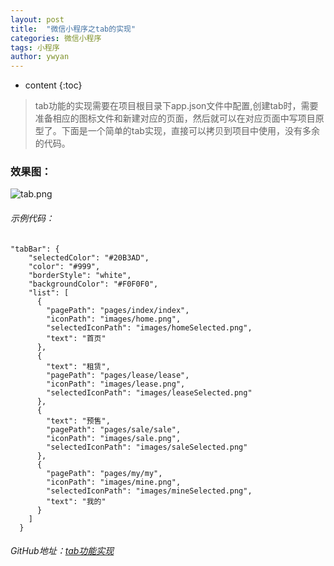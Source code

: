 ```yaml
---
layout: post
title:  "微信小程序之tab的实现"
categories: 微信小程序
tags: 小程序
author: ywyan
---
```


* content
{:toc}

>tab功能的实现需要在项目根目录下app.json文件中配置,创建tab时，需要准备相应的图标文件和新建对应的页面，然后就可以在对应页面中写项目原型了。下面是一个简单的tab实现，直接可以拷贝到项目中使用，没有多余的代码。

### 效果图：
![tab.png](http://upload-images.jianshu.io/upload_images/4041074-9f9eef38688730f4.png?imageMogr2/auto-orient/strip%7CimageView2/2/w/1240)


###### 示例代码：
```
"tabBar": {
    "selectedColor": "#20B3AD",
    "color": "#999",
    "borderStyle": "white",
    "backgroundColor": "#F0F0F0",
    "list": [
      {
        "pagePath": "pages/index/index",
        "iconPath": "images/home.png",
        "selectedIconPath": "images/homeSelected.png",
        "text": "首页"
      },
      {
        "text": "租赁",
        "pagePath": "pages/lease/lease",
        "iconPath": "images/lease.png",
        "selectedIconPath": "images/leaseSelected.png"
      },
      {
        "text": "预售",
        "pagePath": "pages/sale/sale",
        "iconPath": "images/sale.png",
        "selectedIconPath": "images/saleSelected.png"
      },
      {
        "pagePath": "pages/my/my",
        "iconPath": "images/mine.png",
        "selectedIconPath": "images/mineSelected.png",
        "text": "我的"
      }
    ]
  }
```
###### GitHub地址：[tab功能实现](https://github.com/1501372739/wx-tab.git)
